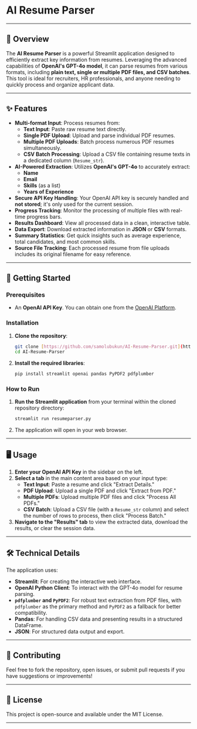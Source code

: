 # AI Resume Parser

---

## 📄 Overview

The **AI Resume Parser** is a powerful Streamlit application designed to efficiently extract key information from resumes. Leveraging the advanced capabilities of **OpenAI's GPT-4o model**, it can parse resumes from various formats, including **plain text, single or multiple PDF files, and CSV batches**. This tool is ideal for recruiters, HR professionals, and anyone needing to quickly process and organize applicant data.

---

## ✨ Features

* **Multi-format Input**: Process resumes from:
    * **Text Input**: Paste raw resume text directly.
    * **Single PDF Upload**: Upload and parse individual PDF resumes.
    * **Multiple PDF Uploads**: Batch process numerous PDF resumes simultaneously.
    * **CSV Batch Processing**: Upload a CSV file containing resume texts in a dedicated column (`Resume_str`).
* **AI-Powered Extraction**: Utilizes **OpenAI's GPT-4o** to accurately extract:
    * **Name**
    * **Email**
    * **Skills** (as a list)
    * **Years of Experience**
* **Secure API Key Handling**: Your OpenAI API key is securely handled and **not stored**; it's only used for the current session.
* **Progress Tracking**: Monitor the processing of multiple files with real-time progress bars.
* **Results Dashboard**: View all processed data in a clean, interactive table.
* **Data Export**: Download extracted information in **JSON** or **CSV** formats.
* **Summary Statistics**: Get quick insights such as average experience, total candidates, and most common skills.
* **Source File Tracking**: Each processed resume from file uploads includes its original filename for easy reference.

---

## 🚀 Getting Started

### Prerequisites

* An **OpenAI API Key**. You can obtain one from the [OpenAI Platform](https://platform.openai.com/account/api-keys).

### Installation

1.  **Clone the repository**:

    ```bash
    git clone [https://github.com/samolubukun/AI-Resume-Parser.git](https://github.com/samolubukun/AI-Resume-Parser.git)
    cd AI-Resume-Parser
    ```

2.  **Install the required libraries**:

    ```bash
    pip install streamlit openai pandas PyPDF2 pdfplumber
    ```

### How to Run

1.  **Run the Streamlit application** from your terminal within the cloned repository directory:

    ```bash
    streamlit run resumeparser.py
    ```

2.  The application will open in your web browser.

---

## 🖥️ Usage

1.  **Enter your OpenAI API Key** in the sidebar on the left.
2.  **Select a tab** in the main content area based on your input type:
    * **Text Input**: Paste a resume and click "Extract Details."
    * **PDF Upload**: Upload a single PDF and click "Extract from PDF."
    * **Multiple PDFs**: Upload multiple PDF files and click "Process All PDFs."
    * **CSV Batch**: Upload a CSV file (with a `Resume_str` column) and select the number of rows to process, then click "Process Batch."
3.  **Navigate to the "Results" tab** to view the extracted data, download the results, or clear the session data.

---

## 🛠️ Technical Details

The application uses:

* **Streamlit**: For creating the interactive web interface.
* **OpenAI Python Client**: To interact with the GPT-4o model for resume parsing.
* **`pdfplumber` and `PyPDF2`**: For robust text extraction from PDF files, with `pdfplumber` as the primary method and `PyPDF2` as a fallback for better compatibility.
* **Pandas**: For handling CSV data and presenting results in a structured DataFrame.
* **JSON**: For structured data output and export.

---

## 🤝 Contributing

Feel free to fork the repository, open issues, or submit pull requests if you have suggestions or improvements!

---

## 📜 License

This project is open-source and available under the MIT License.

---
